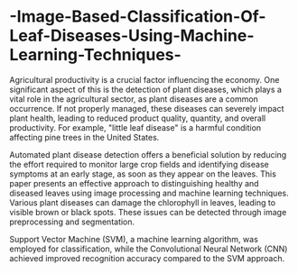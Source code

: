 # -Image-Based-Classification-Of-Leaf-Diseases-Using-Machine-Learning-Techniques-
Agricultural productivity is a crucial factor influencing the economy. One significant aspect of this is the detection of plant diseases, which plays a vital role in the agricultural sector, as plant diseases are a common occurrence. If not properly managed, these diseases can severely impact plant health, leading to reduced product quality, quantity, and overall productivity. For example, "little leaf disease" is a harmful condition affecting pine trees in the United States.

Automated plant disease detection offers a beneficial solution by reducing the effort required to monitor large crop fields and identifying disease symptoms at an early stage, as soon as they appear on the leaves. This paper presents an effective approach to distinguishing healthy and diseased leaves using image processing and machine learning techniques. Various plant diseases can damage the chlorophyll in leaves, leading to visible brown or black spots. These issues can be detected through image preprocessing and segmentation.

Support Vector Machine (SVM), a machine learning algorithm, was employed for classification, while the Convolutional Neural Network (CNN) achieved improved recognition accuracy compared to the SVM approach.
